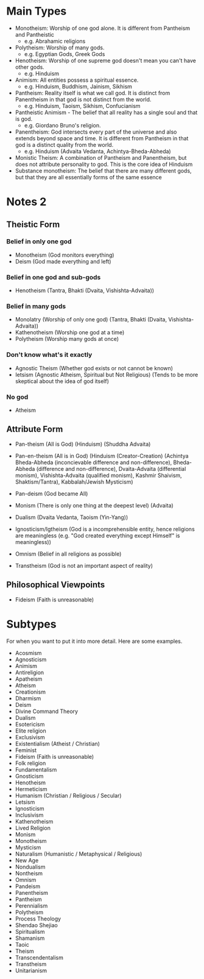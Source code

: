# Main Types
- Monotheism: Worship of one god alone. It is different from Pantheism and Pantheistic
	- e.g. Abrahamic religions
- Polytheism: Worship of many gods.
	- e.g. Egyptian Gods, Greek Gods
- Henotheism: Worship of one supreme god doesn't mean you can't have other gods.
	- e.g. Hinduism
- Animism: All entities possess a spiritual essence.
	- e.g. Hinduism, Buddhism, Jainism, Sikhism
- Pantheism: Reality itself is what we call god. It is distinct from Panentheism in that god is not distinct from the world.
	- e.g. Hinduism, Taoism, Sikhism, Confucianism
- Pantheistic Animism - The belief that all reality has a single soul and that is god.
	- e.g. Giordano Bruno's religion.
- Panentheism: God intersects every part of the universe and also extends beyond space and time. It is different from Pantheism in that god is a distinct quality from the world.
	- e.g. Hinduism (Advaita Vedanta, Achintya-Bheda-Abheda)
- Monistic Theism: A combination of Pantheism and Panentheism, but does not attribute personality to god. This is the core idea of Hinduism
- Substance monotheism: The belief that there are many different gods, but that they are all essentially forms of the same essence

# Notes 2
## Theistic Form

### Belief in only one god

- Monotheism (God monitors everything)
- Deism (God made everything and left)
### Belief in one god and sub-gods

- Henotheism (Tantra, Bhakti (Dvaita, Vishishta-Advaita))
### Belief in many gods

- Monolatry (Worship of only one god) (Tantra, Bhakti (Dvaita, Vishishta-Advaita))
- Kathenotheism (Worship one god at a time)
- Polytheism (Worship many gods at once)
### Don't know what's it exactly

- Agnostic Theism (Whether god exists or not cannot be known)
- Ietsism (Agnostic Atheism, Spiritual but Not Religious) (Tends to be more skeptical about the idea of god itself)
### No god

- Atheism
## Attribute Form

- Pan-theism (All is God) (Hinduism) (Shuddha Advaita)
- Pan-en-theism (All is in God) (Hinduism (Creator-Creation) (Achintya Bheda-Abheda (inconcievable difference and non-difference), Bheda-Abheda (difference and non-difference), Dvaita-Advaita (differential monism), Vishishta-Advaita (qualified monism), Kashmir Shaivism, Shaktism/Tantra), Kabbalah/Jewish Mysticism)
- Pan-deism (God became All)

- Monism (There is only one thing at the deepest level) (Advaita)
- Dualism (Dvaita Vedanta, Taoism (Yin-Yang))

- Ignosticism/Igtheism (God is a incomprehensible entity, hence religions are meaningless (e.g. "God created everything except Himself" is meaningless))

- Omnism (Belief in all religions as possible)
- Transtheism (God is not an important aspect of reality)
## Philosophical Viewpoints
- Fideism (Faith is unreasonable)
# Subtypes
For when you want to put it into more detail. Here are some examples.

- Acosmism
- Agnosticism
- Animism
- Antireligion
- Apatheism
- Atheism
- Creationism
- Dharmism
- Deism
- Divine Command Theory
- Dualism
- Esotericism
- Elite religion
- Exclusivism
- Existentialism (Atheist / Christian)
- Feminist
- Fideism (Faith is unreasonable)
- Folk religion
- Fundamentalism 
- Gnosticism 
- Henotheism 
- Hermeticism 
- Humanism (Christian / Religious / Secular)
- Letsism 
- Ignosticism 
- Inclusivism 
- Kathenotheism 
- Lived Religion 
- Monism 
- Monotheism 
- Mysticism 
- Naturalism (Humanistic / Metaphysical / Religious)
- New Age
- Nondualism 
- Nontheism 
- Omnism 
- Pandeism 
- Panentheism 
- Pantheism 
- Perennialism 
- Polytheism 
- Process Theology 
- Shendao Shejiao 
- Spiritualism 
- Shamanism 
- Taoic 
- Theism 
- Transcendentalism 
- Transtheism 
- Unitarianism






